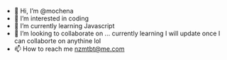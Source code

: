 - 👋 Hi, I’m @mochena
- 👀 I’m interested in coding
- 🌱 I’m currently learning Javascript
- 💞️ I’m looking to collaborate on ... currently learning I will update once I can collaborte on anythine lol
- 📫 How to reach me nzmtbt@me.com

<!---
mochena/mochena is a ✨ special ✨ repository because its `README.md` (this file) appears on your GitHub profile.
You can click the Preview link to take a look at your changes.
--->
